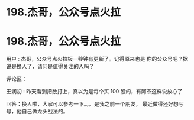 # 198.杰哥，公众号点火拉

# 198.杰哥，公众号点火拉

用户 : 杰哥，公众号点火拉板一秒钟有更新了。记得原来也是 你的公众号吧？据说是换人了，请问是值得关注的人吗？

评论区：

王润初 : 昨天看到把数打上，真以为是每个买 100 股的，有阿杰这样说放心了

回答：换人啦，大家可以参考一下。。。是我之前一个朋友， 最近做得还好想写号，他自己做龙头战法的。